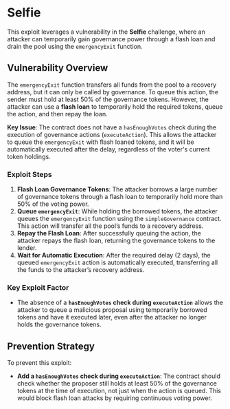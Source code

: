# Selfie

This exploit leverages a vulnerability in the **Selfie** challenge, where an attacker can temporarily gain governance power through a flash loan and drain the pool using the `emergencyExit` function.

## Vulnerability Overview

The `emergencyExit` function transfers all funds from the pool to a recovery address, but it can only be called by governance. To queue this action, the sender must hold at least 50% of the governance tokens. However, the attacker can use a **flash loan** to temporarily hold the required tokens, queue the action, and then repay the loan.

**Key Issue**: The contract does not have a `hasEnoughVotes` check during the execution of governance actions (`executeAction`). This allows the attacker to queue the `emergencyExit` with flash loaned tokens, and it will be automatically executed after the delay, regardless of the voter's current token holdings.

### Exploit Steps

1. **Flash Loan Governance Tokens**: The attacker borrows a large number of governance tokens through a flash loan to temporarily hold more than 50% of the voting power.
2. **Queue `emergencyExit`**: While holding the borrowed tokens, the attacker queues the `emergencyExit` function using the `simpleGovernance` contract. This action will transfer all the pool’s funds to a recovery address.
3. **Repay the Flash Loan**: After successfully queuing the action, the attacker repays the flash loan, returning the governance tokens to the lender.
4. **Wait for Automatic Execution**: After the required delay (2 days), the queued `emergencyExit` action is automatically executed, transferring all the funds to the attacker’s recovery address.

### Key Exploit Factor

- The absence of a **`hasEnoughVotes` check during `executeAction`** allows the attacker to queue a malicious proposal using temporarily borrowed tokens and have it executed later, even after the attacker no longer holds the governance tokens.

## Prevention Strategy

To prevent this exploit:
- **Add a `hasEnoughVotes` check during `executeAction`**: The contract should check whether the proposer still holds at least 50% of the governance tokens at the time of execution, not just when the action is queued. This would block flash loan attacks by requiring continuous voting power.